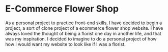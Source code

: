 # E-Commerce Flower Shop
As a personal project to practice front-end skills, I have decided to begin a project, a sort of clone project of a ecommerce flower shop website. 
I have always loved the thought of being a florist one day in another life, and that was my inspiration. I decided to imagine to do a personal project of how
how I would want my website to look like if I was a florist.
